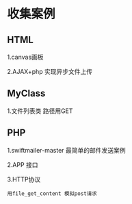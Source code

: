 # 收集案例

## HTML

1.canvas画板

2.AJAX+php 实现异步文件上传

## MyClass

1.文件列表类 路径用GET

## PHP

1.swiftmailer-master 最简单的邮件发送案例

2.APP 接口

3.HTTP协议

    用file_get_content 模拟post请求
